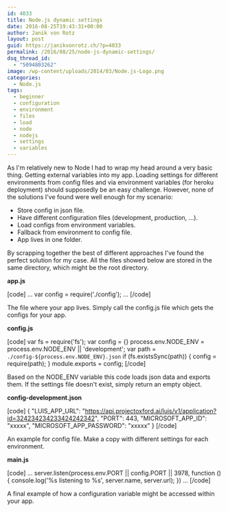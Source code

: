 ```yaml
---
id: 4033
title: Node.js dynamic settings
date: 2016-08-25T19:43:31+00:00
author: Janik von Rotz
layout: post
guid: https://janikvonrotz.ch/?p=4033
permalink: /2016/08/25/node-js-dynamic-settings/
dsq_thread_id:
  - "5094803262"
image: /wp-content/uploads/2014/03/Node.js-Logo.png
categories:
  - Node.js
tags:
  - beginner
  - configuration
  - environment
  - files
  - load
  - node
  - nodejs
  - settings
  - variables
---
```

As I'm relatively new to Node I had to wrap my head around a very basic thing. Getting external variables into my app. Loading settings for different environments from config files and via environment variables (for heroku deployment) should supposedly be an easy challenge. However, none of the solutions I've found were well enough for my scenario:

* Store config in json file.
* Have different configuration files (development, production, ...).
* Load configs from environment variables.
* Fallback from environment to config file.
* App lives in one folder.
<!--more-->

By scrapping together the best of different approaches I've found the perfect solution for my case. All the files showed below are stored in the same directory, which might be the root directory.

**app.js**

[code]
...
var config = require('./config');
...
[/code]

The file where your app lives. Simply call the config.js file which gets the configs for your app.

**config.js**

[code]
var fs = require('fs');
var config = {}
process.env.NODE_ENV = process.env.NODE_ENV || 'development';
var path = `./config-${process.env.NODE_ENV}.json`
if (fs.existsSync(path)) {
  config = require(path);
}
module.exports = config;
[/code]

Based on the NODE_ENV variable this code loads json data and exports them. If the settings file doesn't exist, simply return an empty object.

**config-development.json**

[code]
{
  &quot;LUIS_APP_URL&quot;: &quot;https://api.projectoxford.ai/luis/v1/application?id=324234234233424242342&quot;,
  &quot;PORT&quot;: 443,
  &quot;MICROSOFT_APP_ID&quot;: &quot;xxxxx&quot;,
  &quot;MICROSOFT_APP_PASSWORD&quot;: &quot;xxxxx&quot;
}
[/code]

An example for config file. Make a copy with different settings for each environment.

**main.js**

[code]
...
server.listen(process.env.PORT || config.PORT || 3978, function () {
   console.log('%s listening to %s', server.name, server.url);
})
...
[/code]

A final example of how a configuration variable might be accessed within your app.